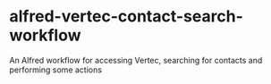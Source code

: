 # alfred-vertec-contact-search-workflow
An Alfred workflow for accessing Vertec, searching for contacts and performing some actions
